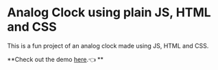 # Analog Clock using plain JS, HTML and CSS

This is a fun project of an analog clock made using JS, HTML and CSS.

**Check out the demo [here](https://clock-project-eta.vercel.app).:point_left: **
